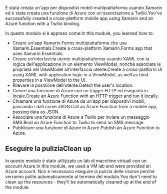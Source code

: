 <span data-ttu-id="f5145-101">È stata creata un'app per dispositivi mobili multipiattaforma usando Xamarin ed è stata creata una funzione di Azure con un'associazione a Twilio.</span><span class="sxs-lookup"><span data-stu-id="f5145-101">You've successfully created a cross-platform mobile app using Xamarin and an Azure function with a Twilio binding.</span></span>

<span data-ttu-id="f5145-102">In questo modulo si è appreso come:</span><span class="sxs-lookup"><span data-stu-id="f5145-102">In this module, you learned how to:</span></span>

- <span data-ttu-id="f5145-103">Creare un'app Xamarin.Forms multipiattaforma che usa Xamarin.Essentials.</span><span class="sxs-lookup"><span data-stu-id="f5145-103">Create a cross-platform Xamarin.Forms app that uses Xamarin.Essentials.</span></span>
- <span data-ttu-id="f5145-104">Creare un'interfaccia utente multipiattaforma usando XAML con la logica dell'applicazione in un elemento ViewModel, nonché associare le proprietà nel ViewModel all'interfaccia utente.</span><span class="sxs-lookup"><span data-stu-id="f5145-104">Create a cross-platform UI using XAML with application logic in a ViewModel, as well as bind properties in a ViewModel to the UI.</span></span>
- <span data-ttu-id="f5145-105">Rilevare la posizione dell'utente.</span><span class="sxs-lookup"><span data-stu-id="f5145-105">Detect the user's location.</span></span>
- <span data-ttu-id="f5145-106">Creare una funzione di Azure con un trigger HTTP ed eseguirla in locale.</span><span class="sxs-lookup"><span data-stu-id="f5145-106">Create an Azure Function with an HTTP trigger and run it locally.</span></span>
- <span data-ttu-id="f5145-107">Chiamare una funzione di Azure da un'app per dispositivi mobili, passando i dati come JSON.</span><span class="sxs-lookup"><span data-stu-id="f5145-107">Call an Azure Function from a mobile app, passing data as JSON.</span></span>
- <span data-ttu-id="f5145-108">Associare una funzione di Azure a Twilio per inviare un messaggio SMS.</span><span class="sxs-lookup"><span data-stu-id="f5145-108">Bind an Azure Function to Twilio to send an SMS message.</span></span>
- <span data-ttu-id="f5145-109">Pubblicare una funzione di Azure in Azure.</span><span class="sxs-lookup"><span data-stu-id="f5145-109">Publish an Azure Function to Azure.</span></span>

## <a name="clean-up"></a><span data-ttu-id="f5145-110">Eseguire la pulizia</span><span class="sxs-lookup"><span data-stu-id="f5145-110">Clean up</span></span>

<span data-ttu-id="f5145-111">In questo modulo è stato utilizzato un lab di macchine virtuali con un account Azure.</span><span class="sxs-lookup"><span data-stu-id="f5145-111">In this module, we used a VM lab and were provided an Azure account.</span></span> <span data-ttu-id="f5145-112">Non è necessario eseguire la pulizia delle risorse perché verranno pulite automaticamente al termine del modulo.</span><span class="sxs-lookup"><span data-stu-id="f5145-112">You don't need to clean up the resources - they'll be automatically cleaned up at the end of the module.</span></span>
